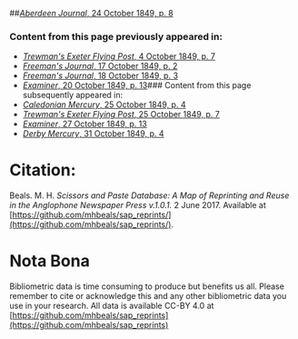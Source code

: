 ##[*Aberdeen Journal*, 24 October 1849, p. 8](https://mhbeals.github.io/sap_html/Aberdeen-Journal/Aberdeen-Journal-24-October-1849-p-8)

### Content from this page previously appeared in:
+ [*Trewman's Exeter Flying Post*, 4 October 1849, p. 7](https://mhbeals.github.io/sap_html/Trewman's-Exeter-Flying-Post/Trewman's-Exeter-Flying-Post-4-October-1849-p-7)
+ [*Freeman's Journal*, 17 October 1849, p. 2](https://mhbeals.github.io/sap_html/Freeman's-Journal/Freeman's-Journal-17-October-1849-p-2)
+ [*Freeman's Journal*, 18 October 1849, p. 3](https://mhbeals.github.io/sap_html/Freeman's-Journal/Freeman's-Journal-18-October-1849-p-3)
+ [*Examiner*, 20 October 1849, p. 13](https://mhbeals.github.io/sap_html/Examiner/Examiner-20-October-1849-p-13)### Content from this page subsequently appeared in:
+ [*Caledonian Mercury*, 25 October 1849, p. 4](https://mhbeals.github.io/sap_html/Caledonian-Mercury/Caledonian-Mercury-25-October-1849-p-4)
+ [*Trewman's Exeter Flying Post*, 25 October 1849, p. 7](https://mhbeals.github.io/sap_html/Trewman's-Exeter-Flying-Post/Trewman's-Exeter-Flying-Post-25-October-1849-p-7)
+ [*Examiner*, 27 October 1849, p. 13](https://mhbeals.github.io/sap_html/Examiner/Examiner-27-October-1849-p-13)
+ [*Derby Mercury*, 31 October 1849, p. 4](https://mhbeals.github.io/sap_html/Derby-Mercury/Derby-Mercury-31-October-1849-p-4)
                    
# Citation: 

Beals. M. H. *Scissors and Paste Database: A Map of Reprinting and Reuse in the Anglophone Newspaper Press v.1.0.1.* 2 June 2017. Available at [https://github.com/mhbeals/sap_reprints/](https://github.com/mhbeals/sap_reprints/). 
                    
# Nota Bona

Bibliometric data is time consuming to produce but benefits us all. Please remember to cite or acknowledge this and any other bibliometric data you use in your research. All data is available CC-BY 4.0 at [https://github.com/mhbeals/sap_reprints](https://github.com/mhbeals/sap_reprints)